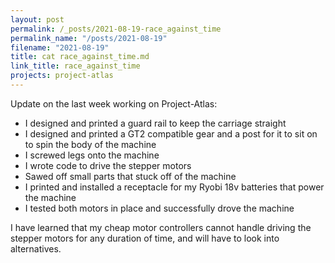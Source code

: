 ```yaml
---
layout: post
permalink: /_posts/2021-08-19-race_against_time
permalink_name: "/posts/2021-08-19"
filename: "2021-08-19"
title: cat race_against_time.md
link_title: race_against_time
projects: project-atlas
---
```

Update on the last week working on Project-Atlas:

- I designed and printed a guard rail to keep the carriage straight
- I designed and printed a GT2 compatible gear and a post for it to sit on to spin the body of the machine
- I screwed legs onto the machine
- I wrote code to drive the stepper motors
- Sawed off small parts that stuck off of the machine
- I printed and installed a receptacle for my Ryobi 18v batteries that power the machine
- I tested both motors in place and successfully drove the machine

I have learned that my cheap motor controllers cannot handle driving the stepper motors for any duration of time, and will have to look into alternatives.